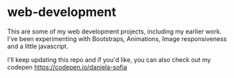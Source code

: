# web-development
This are some of my web development projects, including my earlier work.
I've been experimenting with Bootstraps, Animations, Image responsiveness
and a little javascript.

I'll keep updating this repo and if you'd like, you can also check out my codepen
https://codepen.io/daniela-sofia
